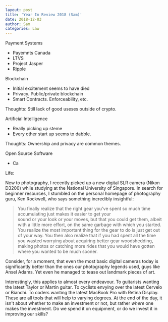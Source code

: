 ```yaml
---
layout: post
title: 'Year In Review 2018 (Sam)'
date: 2018-12-03
author: Sam
categories: Law
---
```


Payment Systems
* Payemnts Canada
* LTVS
* Project Jasper
* Ripple

Blockchain
* Initial excitement seems to have died
* Privacy.  Public/private blockchain
* Smart Contracts. Enforceability, etc.

Thoughts: Still lack of good useses outside of crypto.

Artificial Intelligence
* Really picking up steme
* Every other start up seems to dabble.

Thoughts: Ownership and privacy are common themes.

Open Source Software
* Ca

Life:



New to photography, I recently picked up a new digital SLR camera (Nikon D3200) while studying at the National University of Singapore. In search for beginner resources, I stumbled on the personal homepage of photography guru, Ken Rockwell, who says something incredibly insightful:

> You finally realize that the right gear you've spent so much time accumulating just makes it easier to get your  
> sound or your look or your moves, but that you could get them, albeit with a little more effort, on the same garbage
> with which you started. You realize the most important thing for the gear to do is just get out of your way. You then
> also realize that if you had spent all the time you wasted worrying about acquiring better gear woodshedding, making
> photos or catching more rides that you would have gotten where you wanted to be much sooner.

Consider, for a moment, that even the most basic digital cameras today is significantly better than the ones our photography legends used,  guys like Ansel Adams. Yet even he managed to tease out landmark pieces of art.

Interestingly, this applies to almost every endeavour. To guitarists wanting the latest Taylor or Martin guitar. To cyclists envying over the latest Cervelo or Bianchi. To coders wanting the latest MacBook Pro with Retina Display. These are all tools that will help to varying degrees. At the end of the day, it isn't about whether to make an investment or not, but rather _where_ one makes the investment. Do we spend it on equipment, or do we invest it in improving our skills?
